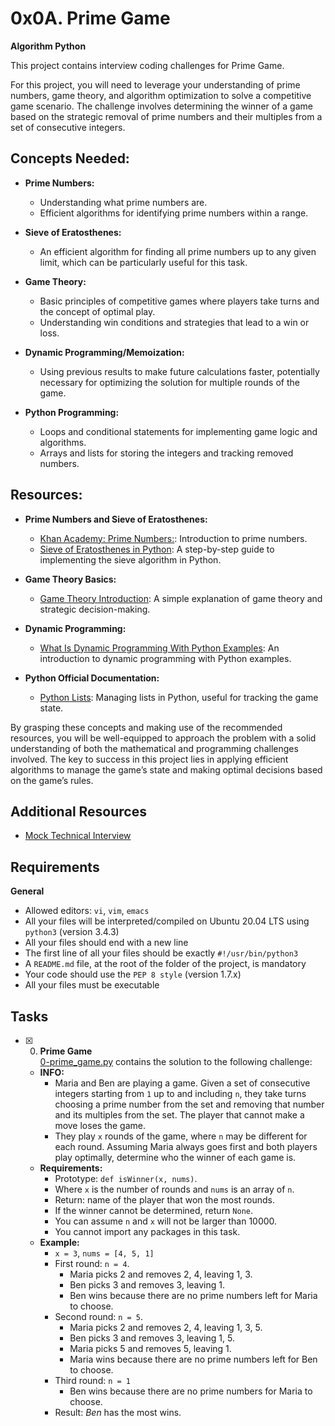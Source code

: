 # 0x0A. Prime Game
**Algorithm Python**

This project contains interview coding challenges for Prime Game.

For this project, you will need to leverage your understanding of prime numbers, game theory, and algorithm optimization to solve a competitive game scenario. The challenge involves determining the winner of a game based on the strategic removal of prime numbers and their multiples from a set of consecutive integers.

## Concepts Needed:
* **Prime Numbers:**
    * Understanding what prime numbers are.
    * Efficient algorithms for identifying prime numbers within a range.

* **Sieve of Eratosthenes:**
    * An efficient algorithm for finding all prime numbers up to any given limit, which can be particularly useful for this task.

* **Game Theory:**
    * Basic principles of competitive games where players take turns and the concept of optimal play.
    * Understanding win conditions and strategies that lead to a win or loss.

* **Dynamic Programming/Memoization:**
    * Using previous results to make future calculations faster, potentially necessary for optimizing the solution for multiple rounds of the game.

* **Python Programming:**
    * Loops and conditional statements for implementing game logic and algorithms.
    * Arrays and lists for storing the integers and tracking removed numbers.

## Resources:

* **Prime Numbers and Sieve of Eratosthenes:**
    * [Khan Academy: Prime Numbers:](https://www.khanacademy.org/math/cc-fourth-grade-math/imp-factors-multiples-and-patterns/imp-prime-and-composite-numbers/v/prime-numbers "Khan Academy: Prime Numbers"): Introduction to prime numbers.
    * [Sieve of Eratosthenes in Python](https://www.geeksforgeeks.org/sieve-of-eratosthenes/ "Sieve of Eratosthenes in Python"): A step-by-step guide to implementing the sieve algorithm in Python.

* **Game Theory Basics:**
    * [Game Theory Introduction](https://www.investopedia.com/terms/g/gametheory.asp "Game Theory Introduction"): A simple explanation of game theory and strategic decision-making.

* **Dynamic Programming:**
    * [What Is Dynamic Programming With Python Examples](https://skerritt.blog/dynamic-programming/ "What Is Dynamic Programming With Python Examples"): An introduction to dynamic programming with Python examples.

* **Python Official Documentation:**
    * [Python Lists](https://docs.python.org/3/tutorial/introduction.html#lists "Python Lists"): Managing lists in Python, useful for tracking the game state.

By grasping these concepts and making use of the recommended resources, you will be well-equipped to approach the problem with a solid understanding of both the mathematical and programming challenges involved. The key to success in this project lies in applying efficient algorithms to manage the game’s state and making optimal decisions based on the game’s rules.

## Additional Resources
* [Mock Technical Interview](https://www.youtube.com/watch?v=Jw2pniZCLi8 "Mock Technical Interview")

## Requirements
**General**
* Allowed editors: `vi`, `vim`, `emacs`
* All your files will be interpreted/compiled on Ubuntu 20.04 LTS using `python3` (version 3.4.3)
* All your files should end with a new line
* The first line of all your files should be exactly `#!/usr/bin/python3`
* A `README.md` file, at the root of the folder of the project, is mandatory
* Your code should use the `PEP 8 style` (version 1.7.x)
* All your files must be executable 

## Tasks

+ [x] 0. **Prime Game**<br/>[0-prime_game.py](0-prime_game.py) contains the solution to the following challenge:
  + **INFO:**
    + Maria and Ben are playing a game. Given a set of consecutive integers starting from `1` up to and including `n`, they take turns choosing a prime number from the set and removing that number and its multiples from the set. The player that cannot make a move loses the game.
    + They play `x` rounds of the game, where `n` may be different for each round. Assuming Maria always goes first and both players play optimally, determine who the winner of each game is.
  + **Requirements:**
    + Prototype: `def isWinner(x, nums)`.
    + Where `x` is the number of rounds and `nums` is an array of `n`.
    + Return: name of the player that won the most rounds.
    + If the winner cannot be determined, return `None`.
    + You can assume `n` and `x` will not be larger than 10000.
    + You cannot import any packages in this task.
  + **Example:**
    + `x = 3`, `nums = [4, 5, 1]`
    + First round: `n = 4`.
      + Maria picks 2 and removes 2, 4, leaving 1, 3.
      + Ben picks 3 and removes 3, leaving 1.
      + Ben wins because there are no prime numbers left for Maria to choose.
    + Second round: `n = 5`.
      + Maria picks 2 and removes 2, 4, leaving 1, 3, 5.
      + Ben picks 3 and removes 3, leaving 1, 5.
      + Maria picks 5 and removes 5, leaving 1.
      + Maria wins because there are no prime numbers left for Ben to choose.
    + Third round: `n = 1`
      + Ben wins because there are no prime numbers for Maria to choose.
    + Result: *Ben* has the most wins.
